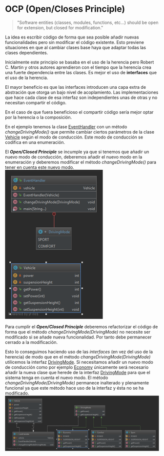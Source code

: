 # OCP (Open/Closes Principle)

> "Software entities (classes, modules, functions, etc...) should be open for extension, but closed for modification."

La idea es escribir código de forma que sea posible añadir nuevas funcionalidades pero sin modificar el código existente. Esto previene situaciones en que al cambiar clases base haya que adaptar todas las clases dependientes.

Inicialmente este principio se basaba en el uso de la herencia pero Robert C. Martin y otros autores aprendieron con el tiempo que la herencia crea una fuerte dependencia entre las clases. Es mejor el uso de **interfaces** que el uso de la herencia.

El mayor beneficio es que las interfaces introducen una capa extra de abstración que otorga un bajo nivel de acoplamiento. Las implementaciones que hace cada clase de esa interfaz son independientes unas de otras y no necesitan compartir el código.

En el caso de que fuera beneficioso el compartir código sería mejor optar por la herencia o la composición.

En el ejemplo tenemos la clase [EventHandler](violation/EventHandler.java) con un método _changeDrivingMode()_ que permite cambiar ciertos parámetros de la clase [Vehicle](violation/Vehicle.java) según el modo de conducción. Este modo de conducción se codifica en una enumeración.

El **_Open/Closed Principle_** se incumple ya que si tenemos que añadir un nuevo modo de conducción, deberemos añadir el nuevo modo en la enumeración y deberemos modificar el método _changeDrivingMode()_ para tener en cuenta este nuevo modo.  
![Diagram](ocp_violation_diagram.png)

Para cumplir el **_Open/Closed Principle_** deberemos refactorizar el código de forma que el método _changeDrivingMode(DrivingMode)_ no necesite ser modificado si se añade nueva funcionalidad. Por tanto debe permanecer cerrado a la modificación.

Esto lo conseguimos haciendo uso de las _interfaces_ (en vez del uso de la herencia) de modo que en el método _changeDrivingMode(DrivingMode)_ utilicemos la interfaz [DrivingMode](solution/DrivingMode.java). Si necesitamos añadir un nuevo modo de conducción como por ejemplo [Economy](solution/Economy.java) únicamente será necesario añadir la nueva clase que herede de la interfaz [DrivingMode](solution/DrivingMode.java) para que el sistema tenga en cuenta el nuevo modo. El método _changeDrivingMode(DrivingMode)_ permanece inalterado y plenamente funcional ya que este método hace uso de la interfaz y ésta no se ha modificado.  
![Diagram](ocp_solution_diagram.png)
